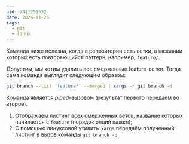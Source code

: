 ```yaml
---
uid: 2411251532
date: 2024-11-25
tags:
  - git
  - linux
---
```


Команда ниже полезна, когда в репозитории есть ветки, в названии которых есть повторяющийся паттерн, например, `feature/`.

Допустим, мы хотим удалить все смерженные feature-ветки. Тогда сама команда выглядит следующим образом:

```bash
git branch --list 'feature*' --merged | xargs -r git branch -d
```

Команда является *piped*-вызовом (результат первого передаём во второе).

1. Отображаем листинг всех смерженных веток, название которых начинается с `feature` (порядок опций важен);
2. С помощью линуксовой утилиты `xargs` передаём полученный листинг в вызов команды `git branch -d`.
